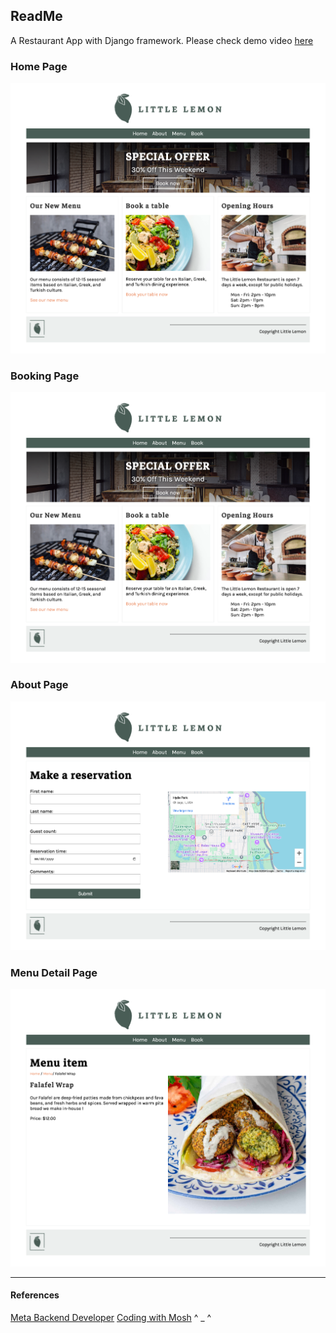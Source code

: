 ## ReadMe

 A Restaurant App with Django framework. Please check demo video [here](https://github.com/ashm8206/django_restaurant_webapp/blob/main/Little%20Lemon.mp4)

### Home Page
![Little Lemon Home Page](https://github.com/ashm8206/django_restaurant_webapp/blob/main/Little-Lemon-Home-Page.png)

### Booking Page
![Little Lemon Booking Page](https://github.com/ashm8206/django_restaurant_webapp/blob/main/Little-Lemon-Home-Page.png)

### About Page
![Little Lemon About Page](https://github.com/ashm8206/django_restaurant_webapp/blob/main/Little-Lemon-Booking.png)

### Menu Detail Page

![Little Lemon Menu Detail Page](https://github.com/ashm8206/django_restaurant_webapp/blob/main/Little-Lemon-Menu-Detail.png)

---

#### References
[Meta Backend Developer](https://www.coursera.org/learn/django-web-framework?specialization=meta-back-end-developer)
[Coding with Mosh](https://codewithmosh.com/p/back-end) ^ _ ^
